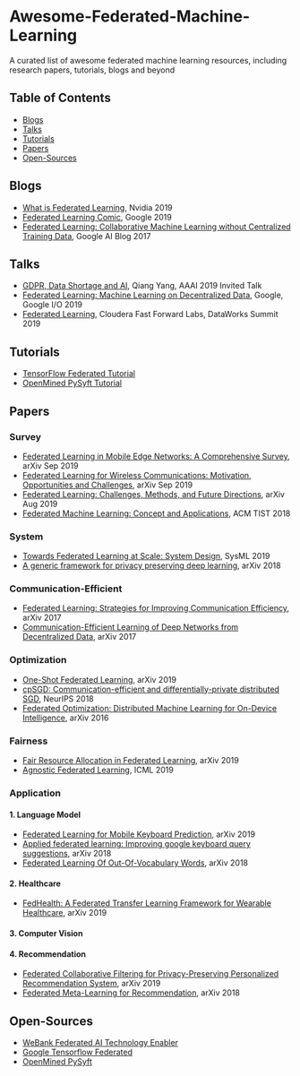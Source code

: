 # Awesome-Federated-Machine-Learning
A curated list of awesome federated machine learning resources, including research papers, tutorials, blogs and beyond

## Table of Contents

 - [Blogs](#blogs)
 - [Talks](#talks)
 - [Tutorials](#tutorials)
 - [Papers](#papers)
 - [Open-Sources](#open-sources)
 
## Blogs
 * [What is Federated Learning](https://blogs.nvidia.com/blog/2019/10/13/what-is-federated-learning/),   Nvidia 2019
 * [Federated Learning Comic](https://federated.withgoogle.com/),   Google 2019
 * [Federated Learning: Collaborative Machine Learning without Centralized Training Data](https://ai.googleblog.com/2017/04/federated-learning-collaborative.html),   Google AI Blog 2017
 
## Talks
 * [GDPR, Data Shortage and AI](https://vimeo.com/313941621),   Qiang Yang, AAAI 2019 Invited Talk
 * [Federated Learning: Machine Learning on Decentralized Data](https://www.youtube.com/watch?v=89BGjQYA0uE),   Google, Google I/O 2019
 * [Federated Learning](https://www.youtube.com/watch?v=xJkY3ehX_MI),   Cloudera Fast Forward Labs, DataWorks Summit 2019
 
## Tutorials
 * [TensorFlow Federated Tutorial](https://www.tensorflow.org/federated)
 * [OpenMined PySyft Tutorial](https://github.com/OpenMined/PySyft/tree/master/examples/tutorials)
 
## Papers

### **Survey**
 * [Federated Learning in Mobile Edge Networks: A Comprehensive Survey](https://arxiv.org/abs/1909.11875), arXiv Sep 2019
 * [Federated Learning for Wireless Communications: Motivation, Opportunities and Challenges](https://arxiv.org/abs/1908.06847), arXiv Sep 2019
 * [Federated Learning: Challenges, Methods, and Future Directions](https://arxiv.org/abs/1908.07873), arXiv Aug 2019 
 * [Federated Machine Learning: Concept and Applications](https://arxiv.org/abs/1902.04885), ACM TIST 2018
 

### **System**
 * [Towards Federated Learning at Scale: System Design](https://arxiv.org/abs/1902.01046), SysML 2019
 * [A generic framework for privacy preserving deep learning](https://arxiv.org/abs/1811.04017), arXiv 2018
 

### **Communication-Efficient**
 * [Federated Learning: Strategies for Improving Communication Efficiency](https://arxiv.org/abs/1610.05492), arXiv 2017
 * [Communication-Efficient Learning of Deep Networks from Decentralized Data](https://arxiv.org/abs/1602.05629), arXiv 2017

### **Optimization**
 * [One-Shot Federated Learning](https://arxiv.org/abs/1902.11175), arXiv 2019
 * [cpSGD: Communication-efficient and differentially-private distributed SGD](https://arxiv.org/abs/1805.10559), NeurIPS 2018
 * [Federated Optimization: Distributed Machine Learning for On-Device Intelligence](https://arxiv.org/abs/1610.02527), arXiv 2016
 
### **Fairness**
 * [Fair Resource Allocation in Federated Learning](https://arxiv.org/abs/1905.10497), arXiv 2019
 * [Agnostic Federated Learning](https://arxiv.org/abs/1902.00146), ICML 2019
 
### **Application**
#### 1. Language Model
 * [Federated Learning for Mobile Keyboard Prediction](https://arxiv.org/abs/1811.03604), arXiv 2019
 * [Applied federated learning: Improving google keyboard query suggestions](https://arxiv.org/abs/1812.02903), arXiv 2018
 * [Federated Learning Of Out-Of-Vocabulary Words](https://arxiv.org/abs/1903.10635), arXiv 2018

#### 2. Healthcare
 * [FedHealth: A Federated Transfer Learning Framework for Wearable Healthcare](https://arxiv.org/abs/1907.09173), arXiv 2019

#### 3. Computer Vision

#### 4. Recommendation
 * [Federated Collaborative Filtering for Privacy-Preserving Personalized Recommendation System](https://arxiv.org/abs/1901.09888), arXiv 2019
 * [Federated Meta-Learning for Recommendation](https://arxiv.org/abs/1802.07876), arXiv 2018
 


## Open-Sources
 * [WeBank Federated AI Technology Enabler](https://github.com/FederatedAI/FATE)
 * [Google Tensorflow Federated](https://github.com/tensorflow/federated)
 * [OpenMined PySyft](https://github.com/OpenMined/PySyft)
 
